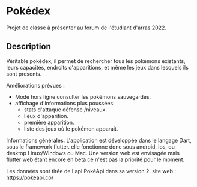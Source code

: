 # Pokédex

Projet de classe à présenter au forum de l'étudiant d'arras 2022. 

## Description
Véritable pokédex, il permet de rechercher tous les pokémons existants, leurs capacités, endroits d'apparitions, et même les jeux dans lesquels ils sont presents. 


Améliorations prévues : 
- Mode hors ligne consulter les pokémons sauvegardés. 
- affichage d'informations plus poussées: 
  - stats d'attaque défense /niveaux.
  - lieux d'apparition. 
  - première apparition. 
  - liste des jeux où le pokémon apparait. 


Informations générales. 
L'application est développée dans le langage Dart, sous le framework flutter. elle fonctionne donc sous android, ios, ou desktop Linux/Windows ou Mac. 
Une version web est envisagée mais flutter web étant encore en beta ce n'est pas la priorité pour le moment. 

Les données sont tirée de l'api PokéApi dans sa version 2. 
site web : https://pokeapi.co/
